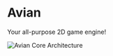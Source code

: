 # Avian

Your all-purpose 2D game engine!


![Avian Core Architecture](https://github.com/whenbellstoll/AvianEngine/blob/main/Documentation/Core%20Docs/AvianArchitecture.png?raw=true)
